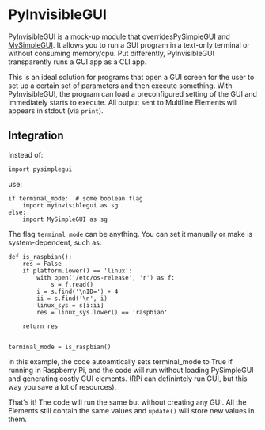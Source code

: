 # PyInvisibleGUI
PyInvisibleGUI is a mock-up module that overrides[PySimpleGUI](https://github.com/PySimpleGUI/PySimpleGUI) and [MySimpleGUI](https://github.com/salabim/MySimpleGUI). It allows you to run a GUI program in a text-only terminal or without consuming memory/cpu. Put differently, PyInvisibleGUI transparently runs a GUI app as a CLI app.

This is an ideal solution for programs that open a GUI screen for the user to set up a certain set of parameters and then execute something. With PyInvisibleGUI, the program can load a preconfigured setting of the GUI and immediately starts to execute. All output sent to Multiline Elements will appears in stdout (via `print`).

## Integration
Instead of:
```
import pysimplegui
```
use:
```
if terminal_mode:  # some boolean flag
    import myinvisiblegui as sg
else:
    import MySimpleGUI as sg
```

The flag `terminal_mode` can be anything. You can set it manually or make is system-dependent, such as:

```
def is_raspbian():
    res = False
    if platform.lower() == 'linux':
        with open('/etc/os-release', 'r') as f:
            s = f.read()
        i = s.find('\nID=') + 4
        ii = s.find('\n', i)
        linux_sys = s[i:ii]
        res = linux_sys.lower() == 'raspbian'

    return res


terminal_mode = is_raspbian()
```

In this example, the code autoamtically sets terminal_mode to True if running in Raspberry Pi, and the code will run without loading PySimpleGUI and generating costly GUI elements. (RPi can definintely run GUI, but this way you save a lot of resources).

That's it! The code will run the same but without creating any GUI. All the Elements still contain the same values and `update()` will store new values in them.
